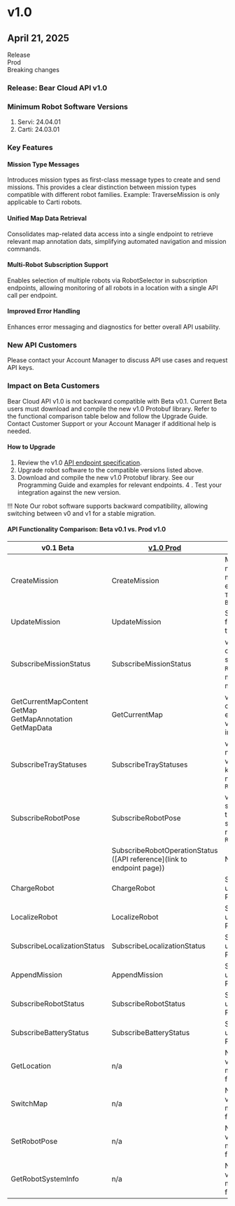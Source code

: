 # v1.0
## April 21, 2025 
<div class="tag-container">
  <div class="tag">Release</div>
  <div class="tag feature">Prod</div>
  <div class="tag breaking">Breaking changes</div>
</div>

### Release: Bear Cloud API v1.0
### Minimum Robot Software Versions
1. Servi: 24.04.01
2. Carti: 24.03.01

### Key Features 
#### Mission Type Messages
Introduces mission types as first-class message types to create and send missions. This provides a clear distinction between mission types compatible with different robot families.
Example: TraverseMission is only applicable to Carti robots.

#### Unified Map Data Retrieval
Consolidates map-related data access into a single endpoint to retrieve relevant map annotation dats, simplifying automated navigation and mission commands.

#### Multi-Robot Subscription Support
Enables selection of multiple robots via RobotSelector in subscription endpoints, allowing monitoring of all robots in a location with a single API call per endpoint.

#### Improved Error Handling
Enhances error messaging and diagnostics for better overall API usability.

### New API Customers
Please contact your Account Manager to discuss API use cases and request API keys.

### Impact on Beta Customers
Bear Cloud API v1.0 is not backward compatible with Beta v0.1. Current Beta users must download and compile the new v1.0 Protobuf library. Refer to the functional comparison table below and follow the Upgrade Guide. Contact Customer Support or your Account Manager if additional help is needed.

#### How to Upgrade
1. Review the v1.0 [API endpoint specification](../v1.0/resources/Mission.md).
2. Upgrade robot software to the compatible versions listed above.
3. Download and compile the new v1.0 Protobuf library. See our Programming Guide and examples for relevant endpoints.
4 . Test your integration against the new version.

!!! Note
    Our robot software supports backward compatibility, allowing switching between v0 and v1 for a stable migration.



#### API Functionality Comparison: Beta v0.1 vs. Prod v1.0
| v0.1 Beta                     | [v1.0 Prod](../v1.0/resources/Mission.md)         | What’s Changed                                                                                  |
|------------------------------|--------------------------------------------------|--------------------------------------------------------------------------------------------------|
| CreateMission                | CreateMission                                    | Mission behavior now indicated by message type, <br /> e.g. `TraverseMission`and `BussingMission`     |
| UpdateMission                | UpdateMission                                    | Same as above, follows the mission type model                                                   |
| SubscribeMissionStatus       | SubscribeMissionStatus                           | v0.1 supports only one `robot_id`; v1.0 supports `RobotSelector` for multi-robot monitoring     |
| GetCurrentMapContent <br /> GetMap <br />  GetMapAnnotation <br />  GetMapData         | GetCurrentMap | v0.1 requires chaining multiple endpoints; <br /> v1.0 consolidates into a single call              |
| SubscribeTrayStatuses        | SubscribeTrayStatuses                            | v0.1 lacks tray names; <br /> v1.0 returns map keyed by tray name, supports `RobotSelector`           |
| SubscribeRobotPose           | SubscribeRobotPose                               | v0.1 supports single-robot pose tracking; v1.0 supports multi-robot with `RobotSelector`        |
|                              | SubscribeRobotOperationStatus ([API reference](link to endpoint page)) | New in v1.0                                                                          |
| ChargeRobot                  | ChargeRobot                                      | Same functionality; <br /> updated to new Protobuf library                                             |
| LocalizeRobot                | LocalizeRobot                                    | Same functionality; <br /> updated to new Protobuf library                                             |
| SubscribeLocalizationStatus  | SubscribeLocalizationStatus                      | Same functionality; <br /> updated to new Protobuf library                                             |
| AppendMission                | AppendMission                                    | Same functionality; <br /> updated to new Protobuf library                                             |
| SubscribeRobotStatus         | SubscribeRobotStatus                             | Same functionality; <br /> updated to new Protobuf library                                             |
| SubscribeBatteryStatus       | SubscribeBatteryStatus                           | Same functionality; <br /> updated to new Protobuf library                                             |
| GetLocation                  | n/a                                              | Not available in v1.0; <br /> may return in a future version                                           |
| SwitchMap                    | n/a                                              | Not available in v1.0; <br /> may return in a future version                                           |
| SetRobotPose                 | n/a                                              | Not available in v1.0; <br /> may return in a future version                                           |
| GetRobotSystemInfo           | n/a                                              | Not available in v1.0; <br /> may return in a future version                                           |
